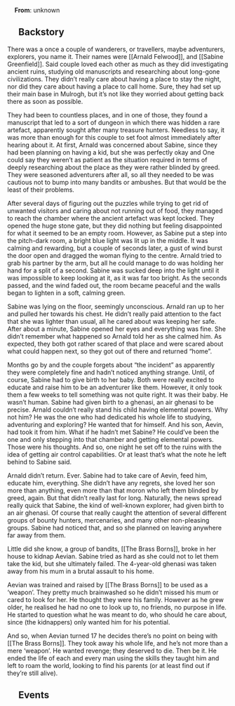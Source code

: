 
$\quad$**From**: unknown
## $\quad$Backstory
There was a once a couple of wanderers, or travellers, maybe adventurers, explorers, you name it. Their names were [[Arnald Felwood]], and [[Sabine Greenfield]]. Said couple loved each other as much as they did investigating ancient ruins, studying old manuscripts and researching about long-gone civilizations. They didn’t really care about having a place to stay the night, nor did they care about having a place to call home. Sure, they had set up their main base in Mulrogh, but it’s not like they worried about getting back there as soon as possible.

They had been to countless places, and in one of those, they found a manuscript that led to a sort of dungeon in which there was hidden a rare artefact, apparently sought after many treasure hunters. Needless to say, it was more than enough for this couple to set foot almost immediately after hearing about it. At first, Arnald was concerned about Sabine, since they had been planning on having a kid, but she was perfectly okay and One could say they weren’t as patient as the situation required in terms of deeply researching about the place as they were rather blinded by greed. They were seasoned adventurers after all, so all they needed to be was cautious not to bump into many bandits or ambushes. But that would be the least of their problems.

After several days of figuring out the puzzles while trying to get rid of unwanted visitors and caring about not running out of food, they managed to reach the chamber where the ancient artefact was kept locked. They opened the huge stone gate, but they did nothing but feeling disappointed for what it seemed to be an empty room. However, as Sabine put a step into the pitch-dark room, a bright blue light was lit up in the middle. It was calming and rewarding, but a couple of seconds later, a gust of wind burst the door open and dragged the woman flying to the centre. Arnald tried to grab his partner by the arm, but all he could manage to do was holding her hand for a split of a second. Sabine was sucked deep into the light until it was impossible to keep looking at it, as it was far too bright. As the seconds passed, and the wind faded out, the room became peaceful and the walls began to lighten in a soft, calming green.

Sabine was lying on the floor, seemingly unconscious. Arnald ran up to her and pulled her towards his chest. He didn’t really paid attention to the fact that she was lighter than usual, all he cared about was keeping her safe. After about a minute, Sabine opened her eyes and everything was fine. She didn’t remember what happened so Arnald told her as she calmed him. As expected, they both got rather scared of that place and were scared about what could happen next, so they got out of there and returned “home”.

Months go by and the couple forgets about “the incident” as apparently they were completely fine and hadn’t noticed anything strange. Until, of course, Sabine had to give birth to her baby. Both were really excited to educate and raise him to be an adventurer like them. However, it only took them a few weeks to tell something was not quite right. It was their baby. He wasn’t human. Sabine had given birth to a ghenasi, an air ghenasi to be precise. Arnald couldn’t really stand his child having elemental powers. Why not him? He was the one who had dedicated his whole life to studying, adventuring and exploring? He wanted that for himself. And his son, Aevin, had took it from him. What if he hadn’t met Sabine? He could’ve been the one and only stepping into that chamber and getting elemental powers. Those were his thoughts. And so, one night he set off to the ruins with the idea of getting air control capabilities. Or at least that’s what the note he left behind to Sabine said.

Arnald didn’t return. Ever. Sabine had to take care of Aevin, feed him, educate him, everything. She didn’t have any regrets, she loved her son more than anything, even more than that moron who left them blinded by greed, again. But that didn’t really last for long. Naturally, the news spread really quick that Sabine, the kind of well-known explorer, had given birth to an air ghenasi. Of course that really caught the attention of several different groups of bounty hunters, mercenaries, and many other non-pleasing groups. Sabine had noticed that, and so she planned on leaving anywhere far away from them. 

Little did she know, a group of bandits, [[The Brass Borns]], broke in her house to kidnap Aevian. Sabine tried as hard as she could not to let them take the kid, but she ultimately failed. The 4-year-old ghenasi was taken away from his mum in a brutal assault to his home.

Aevian was trained and raised by [[The Brass Borns]] to be used as a ‘weapon’. They pretty much brainwashed so he didn’t missed his mum or cared to look for her. He thought they were his family. However as he grew older, he realised he had no one to look up to, no friends, no purpose in life. He started to question what he was meant to do, who should he care about, since (the kidnappers) only wanted him for his potential.

And so, when Aevian turned 17 he decides there’s no point on being with [[The Brass Borns]]. They took away his whole life, and he’s not more than a mere ‘weapon’. He wanted revenge; they deserved to die. Then be it. He ended the life of each and every man using the skills they taught him and left to roam the world, looking to find his parents (or at least find out if they’re still alive).
## $\quad$Events
